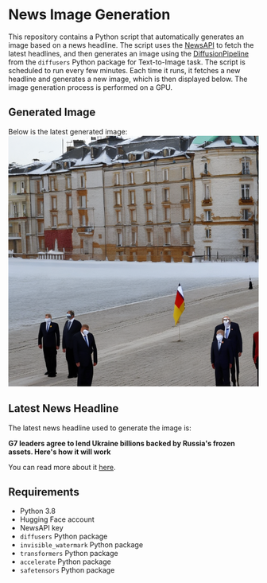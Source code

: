 # News Image Generation
This repository contains a Python script that automatically generates an image based on a news headline. The script uses the [NewsAPI](https://newsapi.org/) to fetch the latest headlines, and then generates an image using the [DiffusionPipeline](https://github.com/huggingface/diffusers) from the `diffusers` Python package for Text-to-Image task.
The script is scheduled to run every few minutes. Each time it runs, it fetches a new headline and generates a new image, which is then displayed below. The image generation process is performed on a GPU.

## Generated Image
Below is the latest generated image:
![Generated Image](image.png)

## Latest News Headline
The latest news headline used to generate the image is:

**G7 leaders agree to lend Ukraine billions backed by Russia's frozen assets. Here's how it will work**

You can read more about it [here](https://news.google.com/rss/articles/CBMiYWh0dHBzOi8vYXBuZXdzLmNvbS9hcnRpY2xlL3J1c3NpYS11a3JhaW5lLXdhci1mcm96ZW4tYXNzZXRzLWxvYW4tMzlkODYxOWYwODM2MDA2NTFmYWJlNDZiNDU0ODcxNmTSAQA?oc=5).

## Requirements
- Python 3.8
- Hugging Face account
- NewsAPI key
- `diffusers` Python package
- `invisible_watermark` Python package
- `transformers` Python package
- `accelerate` Python package
- `safetensors` Python package
